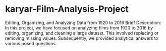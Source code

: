 # karyar-Film-Analysis-Project
Editing, Organizing, and Analyzing Data from 1920 to 2016 Brief Description: In this project, we have focused on analyzing films from 1920 to 2016 by editing, organizing, and cleaning a large dataset. This involved replacing or removing missing values. Subsequently, we provided analytical answers to various posed questions.
